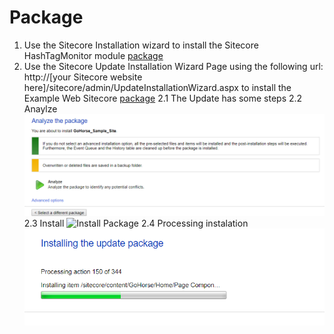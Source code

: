 # Package

1. Use the Sitecore Installation wizard to install the Sitecore HashTagMonitor module [package](#https://github.com/Sitecore-Hackathon/2018-Go-Horse/blob/master/sc.package/HashTagMonitor-1.0.zip)
2. Use the Sitecore Update Installation Wizard Page using the following url: http://[your Sitecore website here]/sitecore/admin/UpdateInstallationWizard.aspx to install the Example Web Sitecore [package](https://github.com/Sitecore-Hackathon/2018-Go-Horse/blob/master/sc.package/GoHorse_Sample_Site.update)
2.1 The Update has some steps 
2.2 Anaylze
![analyze step](images/analyze.png?raw=true "analyze step")
2.3 Install
![Install Package](images/installpackage.png.png?raw=true "Install Package")
2.4 Processing instalation
![Install Package](images/processing.png?raw=true "Install Package")

